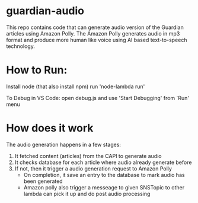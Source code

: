 # guardian-audio
This repo contains code that can generate audio version of the Guardian articles using Amazon Polly. The Amazon Polly generates audio in mp3 format and produce more human like voice using AI based text-to-speech technology.

# How to Run:
Install node (that also install npm)
run 'node-lambda run'

To Debug in VS Code:
open debug.js and use 'Start Debugging' from `Run' menu

# How does it work
The audio generation happens in a few stages:
1. It fetched content (articles) from the CAPI to generate audio
2. It checks database for each article where audio already generate before
3. If not, then it trigger a audio generation request to Amazon Polly
    - On completion, it save an entry to the database to mark audio has been generated
    - Amazon polly also trigger a messeage to given SNSTopic to other lambda can pick it up and do post audio processing


